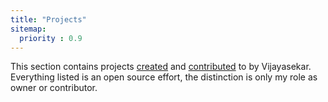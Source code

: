```yaml
---
title: "Projects"
sitemap:
  priority : 0.9
---
```

<!--

This page represents the landing page for "projects" section. It is also shown under the homepage header for "projects". It should be therefore relatively short and sweet.

IN the dfault theme, "projects" is divided among "Creations" you authored and "contributions" made to others projects.

-->
<p>This section contains projects <a href="/projects/creations">created</a> and <a href="/projects/contributions">contributed</a> to by Vijayasekar.  Everything listed is an open source effort, the distinction is only my role as owner or contributor.</p>
